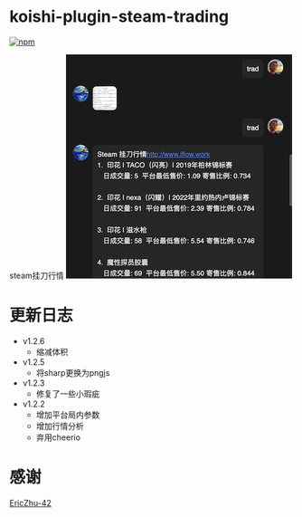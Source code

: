 # koishi-plugin-steam-trading

[![npm](https://img.shields.io/npm/v/koishi-plugin-steam-trading?style=flat-square)](https://www.npmjs.com/package/koishi-plugin-steam-trading)

steam挂刀行情
![alt 示例10](../../assets/KoishiPlugins/steam-tard.png)
# 更新日志


- v1.2.6
    - 缩减体积
- v1.2.5
    - 将sharp更换为pngjs
- v1.2.3
    - 修复了一些小瑕疵
- v1.2.2
    - 增加平台局内参数
    - 增加行情分析
    - 弃用cheerio


# 感谢

[EricZhu-42](https://github.com/EricZhu-42/SteamTradingSiteTracker)